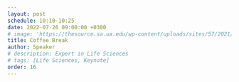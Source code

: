 ```yaml
---
layout: post
schedule: 10:10-10:25
date: 2022-07-26 09:00:00 +0300
# image: 'https://thesource.sa.ua.edu/wp-content/uploads/sites/57/2021/09/person-generic.jpeg' 
title: Coffee Break
author: Speaker
# description: Expert in Life Sciences
# tags: [Life Sciences, Keynote]
order: 16
---
```


<!-- ## Talk Title -->
<!-- Talk abstract -->
